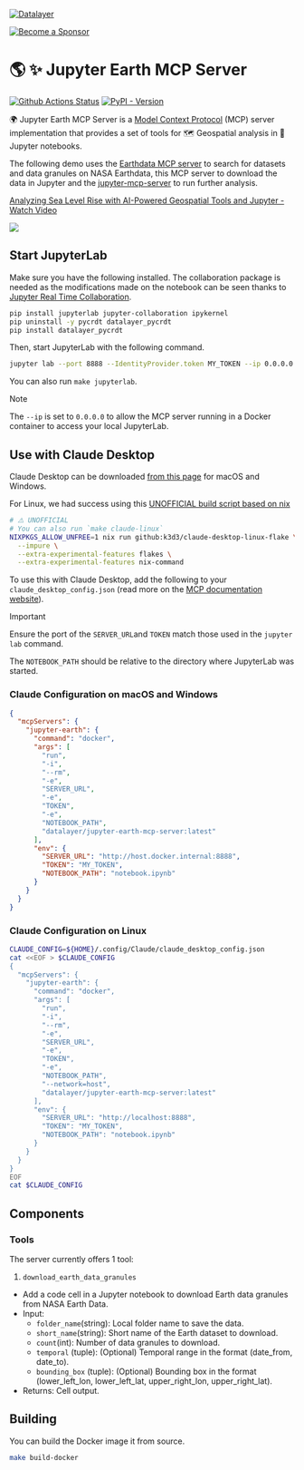 <!--
  ~ Copyright (c) 2023-2024 Datalayer, Inc.
  ~
  ~ BSD 3-Clause License
-->

[![Datalayer](https://assets.datalayer.tech/datalayer-25.svg)](https://datalayer.io)

[![Become a Sponsor](https://img.shields.io/static/v1?label=Become%20a%20Sponsor&message=%E2%9D%A4&logo=GitHub&style=flat&color=1ABC9C)](https://github.com/sponsors/datalayer)

# 🌎 ✨ Jupyter Earth MCP Server

[![Github Actions Status](https://github.com/datalayer/jupyter-earth-mcp-server/workflows/Build/badge.svg)](https://github.com/datalayer/jupyter-earth-mcp-server/actions/workflows/build.yml)
[![PyPI - Version](https://img.shields.io/pypi/v/jupyter-earth-mcp-server)](https://pypi.org/project/jupyter-earth-mcp-server)


🌍 Jupyter Earth MCP Server is a [Model Context Protocol](https://modelcontextprotocol.io) (MCP) server implementation that provides a set of tools for 🗺️ Geospatial analysis in 📓 Jupyter notebooks. 

The following demo uses the [Earthdata MCP server](https://github.com/datalayer/earthdata-mcp-server) to search for datasets and data granules on NASA Earthdata, this MCP server to download the data in Jupyter and the [jupyter-mcp-server](https://github.com/datalayer/jupyter-mcp-server) to run further analysis.

<div>
  <a href="https://www.loom.com/share/c2b5b05f548d4f1492d5c107f0c48dbc">
    <p>Analyzing Sea Level Rise with AI-Powered Geospatial Tools and Jupyter - Watch Video</p>
  </a>
  <a href="https://www.loom.com/share/c2b5b05f548d4f1492d5c107f0c48dbc">
    <img style="max-width:100%;" src="https://cdn.loom.com/sessions/thumbnails/c2b5b05f548d4f1492d5c107f0c48dbc-598a84f02de7e74e-full-play.gif">
  </a>
</div>

## Start JupyterLab

Make sure you have the following installed. The collaboration package is needed as the modifications made on the notebook can be seen thanks to [Jupyter Real Time Collaboration](https://jupyterlab.readthedocs.io/en/stable/user/rtc.html).

```bash
pip install jupyterlab jupyter-collaboration ipykernel
pip uninstall -y pycrdt datalayer_pycrdt
pip install datalayer_pycrdt
```

Then, start JupyterLab with the following command.

```bash
jupyter lab --port 8888 --IdentityProvider.token MY_TOKEN --ip 0.0.0.0
```

You can also run `make jupyterlab`.

> [!NOTE]
>
> The `--ip` is set to `0.0.0.0` to allow the MCP server running in a Docker container to access your local JupyterLab.

## Use with Claude Desktop

Claude Desktop can be downloaded [from this page](https://claude.ai/download) for macOS and Windows.

For Linux, we had success using this [UNOFFICIAL build script based on nix](https://github.com/k3d3/claude-desktop-linux-flake)

```bash
# ⚠️ UNOFFICIAL
# You can also run `make claude-linux`
NIXPKGS_ALLOW_UNFREE=1 nix run github:k3d3/claude-desktop-linux-flake \
  --impure \
  --extra-experimental-features flakes \
  --extra-experimental-features nix-command
```

To use this with Claude Desktop, add the following to your `claude_desktop_config.json` (read more on the [MCP documentation website](https://modelcontextprotocol.io/quickstart/user#2-add-the-filesystem-mcp-server)).

> [!IMPORTANT]
>
> Ensure the port of the `SERVER_URL`and `TOKEN` match those used in the `jupyter lab` command.
>
> The `NOTEBOOK_PATH` should be relative to the directory where JupyterLab was started.

### Claude Configuration on macOS and Windows

```json
{
  "mcpServers": {
    "jupyter-earth": {
      "command": "docker",
      "args": [
        "run",
        "-i",
        "--rm",
        "-e",
        "SERVER_URL",
        "-e",
        "TOKEN",
        "-e",
        "NOTEBOOK_PATH",
        "datalayer/jupyter-earth-mcp-server:latest"
      ],
      "env": {
        "SERVER_URL": "http://host.docker.internal:8888",
        "TOKEN": "MY_TOKEN",
        "NOTEBOOK_PATH": "notebook.ipynb"
      }
    }
  }
}
```

### Claude Configuration on Linux

```bash
CLAUDE_CONFIG=${HOME}/.config/Claude/claude_desktop_config.json
cat <<EOF > $CLAUDE_CONFIG
{
  "mcpServers": {
    "jupyter-earth": {
      "command": "docker",
      "args": [
        "run",
        "-i",
        "--rm",
        "-e",
        "SERVER_URL",
        "-e",
        "TOKEN",
        "-e",
        "NOTEBOOK_PATH",
        "--network=host",
        "datalayer/jupyter-earth-mcp-server:latest"
      ],
      "env": {
        "SERVER_URL": "http://localhost:8888",
        "TOKEN": "MY_TOKEN",
        "NOTEBOOK_PATH": "notebook.ipynb"
      }
    }
  }
}
EOF
cat $CLAUDE_CONFIG
```

## Components

### Tools

The server currently offers 1 tool:

1. `download_earth_data_granules`

- Add a code cell in a Jupyter notebook to download Earth data granules from NASA Earth Data.
- Input:
  - `folder_name`(string): Local folder name to save the data.
  - `short_name`(string): Short name of the Earth dataset to download.
  - `count`(int): Number of data granules to download.
  - `temporal` (tuple): (Optional) Temporal range in the format (date_from, date_to).
  - `bounding_box` (tuple): (Optional) Bounding box in the format (lower_left_lon, lower_left_lat, upper_right_lon, upper_right_lat).
- Returns: Cell output.

## Building

You can build the Docker image it from source.

```bash
make build-docker
```